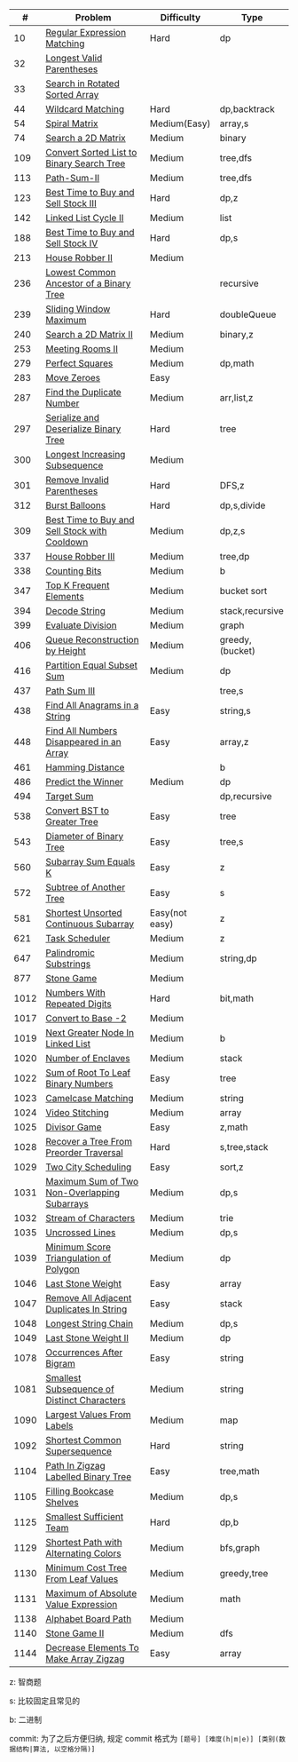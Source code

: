 | #    | Problem                                                        | Difficulty     | Type            |
|------|----------------------------------------------------------------|----------------|-----------------|
| 10   | [Regular Expression Matching](./code/10.md)                    | Hard           | dp              |
| 32   | [Longest Valid Parentheses](./code/32.md)                      |                |                 |
| 33   | [Search in Rotated Sorted Array](./code/33.md)                 |                |                 |
| 44   | [Wildcard Matching](./code/44.md)                              | Hard           | dp,backtrack    |
| 54   | [Spiral Matrix](./code/54.md)                                  | Medium(Easy)   | array,s         |
| 74   | [Search a 2D Matrix](./code/74.md)                             | Medium         | binary          |
| 109  | [Convert Sorted List to Binary Search Tree](./code/109.md)     | Medium         | tree,dfs        |
| 113  | [Path-Sum-II](./code/112.md)                                   | Medium         | tree,dfs        |
| 123  | [Best Time to Buy and Sell Stock III](./code/123.md)           | Hard           | dp,z            |
| 142  | [Linked List Cycle II](./code/142.md)                          | Medium         | list            |
| 188  | [Best Time to Buy and Sell Stock IV](./code/188.md)            | Hard           | dp,s            |
| 213  | [House Robber II](./code/213.md)                               | Medium         |                 |
| 236  | [Lowest Common Ancestor of a Binary Tree](./code/236.md)       |                | recursive       |
| 239  | [Sliding Window Maximum](./code/239.md)                        | Hard           | doubleQueue     |
| 240  | [Search a 2D Matrix II](./code/240.md)                         | Medium         | binary,z        |
| 253  | [Meeting Rooms II](./code/253.md)                              | Medium         |                 |
| 279  | [Perfect Squares](./code/279.md)                               | Medium         | dp,math         |
| 283  | [Move Zeroes](./code/283.md)                                   | Easy           |                 |
| 287  | [Find the Duplicate Number](./code/287.md)                     | Medium         | arr,list,z      |
| 297  | [Serialize and Deserialize Binary Tree](./code/297.md)         | Hard           | tree            |
| 300  | [Longest Increasing Subsequence](./code/300.md)                | Medium         |                 |
| 301  | [Remove Invalid Parentheses](./code/301.md)                    | Hard           | DFS,z           |
| 312  | [Burst Balloons](./code/312.md)                                | Hard           | dp,s,divide     |
| 309  | [Best Time to Buy and Sell Stock with Cooldown](./code/309.md) | Medium         | dp,z,s          |
| 337  | [House Robber III](./code/337.md)                              | Medium         | tree,dp         |
| 338  | [Counting Bits](./code/338.md)                                 | Medium         | b             |
| 347  | [Top K Frequent Elements](./code/347.md)                       | Medium         | bucket sort     |
| 394  | [Decode String](./code/394.md)                                 | Medium         | stack,recursive |
| 399  | [Evaluate Division](./code/399.md)                             | Medium         | graph           |
| 406  | [Queue Reconstruction by Height](./code/406.md)                | Medium         | greedy,(bucket) |
| 416  | [Partition Equal Subset Sum](./code/416.md)                    | Medium         | dp              |
| 437  | [Path Sum III](./code/437.md)                                  |                | tree,s          |
| 438  | [Find All Anagrams in a String](./code/438.md)                 | Easy           | string,s        |
| 448  | [Find All Numbers Disappeared in an Array](./code/448.md)      | Easy           | array,z         |
| 461  | [Hamming Distance](./code/461.md)                              |                | b               |
| 486  | [Predict the Winner](./code/486.md)                            | Medium         | dp              |
| 494  | [Target Sum](./code/494.md)                                    |                | dp,recursive    |
| 538  | [Convert BST to Greater Tree](./code/538.md)                   | Easy           | tree            |
| 543  | [Diameter of Binary Tree](./code/543.md)                       | Easy           | tree,s          |
| 560  | [Subarray Sum Equals K](./code/560.md)                         | Easy           | z               |
| 572  | [Subtree of Another Tree](./code/572.md)                       | Easy           | s               |
| 581  | [Shortest Unsorted Continuous Subarray](./code/581.md)         | Easy(not easy) | z               |
| 621  | [Task Scheduler](./code/621.md)                                | Medium         | z               |
| 647  | [Palindromic Substrings](./code/647.md)                        | Medium         | string,dp       |
| 877  | [Stone Game](./code/877)                                       | Medium         |                 |
| 1012 | [Numbers With Repeated Digits](./code/1012)                    | Hard           | bit,math        |
| 1017 | [Convert to Base -2](./code/1017)                              | Medium         |                 |
| 1019 | [Next Greater Node In Linked List](./code/1019.md)             | Medium         | b               |
| 1020 | [Number of Enclaves](./code/1020.md)                           | Medium         | stack           |
| 1022 | [Sum of Root To Leaf Binary Numbers](./code/1022.md)           | Easy           | tree            |
| 1023 | [Camelcase Matching](./code/1023.md)                           | Medium         | string          |
| 1024 | [Video Stitching](./code/1024.md)                              | Medium         | array           |
| 1025 | [Divisor Game](./code/1025.md)                                 | Easy           | z,math          |
| 1028 | [Recover a Tree From Preorder Traversal](./code/1028.md)       | Hard           | s,tree,stack    |
| 1029 | [Two City Scheduling](./code/1029.md)                          | Easy           | sort,z          |
| 1031 | [Maximum Sum of Two Non-Overlapping Subarrays](./code/1031.md) | Medium         | dp,s            |
| 1032 | [Stream of Characters](./code/1032.md)                         | Medium         | trie            |
| 1035 | [Uncrossed Lines](./code/1031.md)                              | Medium         | dp,s            |
| 1039 | [Minimum Score Triangulation of Polygon](./code/1039.md)       | Medium         | dp              |
| 1046 | [Last Stone Weight](./code/1046.md)                            | Easy           | array           |
| 1047 | [Remove All Adjacent Duplicates In String](./code/1047.md)     | Easy           | stack           |
| 1048 | [Longest String Chain](./code/1048.md)                         | Medium         | dp,s            |
| 1049 | [Last Stone Weight II](./code/1049.md)                         | Medium         | dp              |
| 1078 | [Occurrences After Bigram](./code/1078.md)                     | Easy           | string          |
| 1081 | [Smallest Subsequence of Distinct Characters](./code/1081.md)  | Medium         | string          |
| 1090 | [Largest Values From Labels](./code/1090.md)                   | Medium         | map             |
| 1092 | [Shortest Common Supersequence](./code/1092.md)                | Hard           | string          |
| 1104 | [Path In Zigzag Labelled Binary Tree](./code/1104.md)          | Easy           | tree,math       |
| 1105 | [Filling Bookcase Shelves](./code/1105.md)                     | Medium         | dp,s            |
| 1125 | [Smallest Sufficient Team](./code/1125.md)                     | Hard           | dp,b            |
| 1129 | [Shortest Path with Alternating Colors](./code/1129.md)        | Medium         | bfs,graph       |
| 1130 | [Minimum Cost Tree From Leaf Values](./code/1130.md)           | Medium         | greedy,tree     |
| 1131 | [Maximum of Absolute Value Expression](./code/1131.md)         | Medium         | math            |
| 1138 | [Alphabet Board Path](./code/1138.md)                          | Medium         |                 |
| 1140 | [Stone Game II](./code/1140.md)                                | Medium         | dfs             |
| 1144 | [Decrease Elements To Make Array Zigzag](./code/1144.md)       | Easy           | array           |



z: 智商题

s: 比较固定且常见的

b: 二进制

commit: 为了之后方便归纳, 规定 commit 格式为 `[题号] [难度(h|m|e)] [类别(数据结构|算法, 以空格分隔)]`
